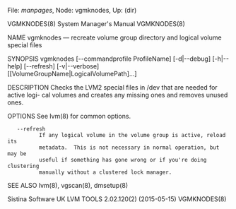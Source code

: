 File: *manpages*,  Node: vgmknodes,  Up: (dir)

VGMKNODES(8)                System Manager's Manual               VGMKNODES(8)



NAME
       vgmknodes  — recreate volume group directory and logical volume special
       files

SYNOPSIS
       vgmknodes  [--commandprofile  ProfileName]   [-d|--debug]   [-h|--help]
       [--refresh] [-v|--verbose] [[VolumeGroupName|LogicalVolumePath]...]

DESCRIPTION
       Checks  the LVM2 special files in /dev that are needed for active logi-
       cal volumes and creates any missing ones and removes unused ones.

OPTIONS
       See lvm(8) for common options.

       --refresh
              If any logical volume in the volume group is active, reload  its
              metadata.  This is not necessary in normal operation, but may be
              useful if something has gone wrong or if you're doing clustering
              manually without a clustered lock manager.

SEE ALSO
       lvm(8), vgscan(8), dmsetup(8)



Sistina Software UK   LVM TOOLS 2.02.120(2) (2015-05-15)          VGMKNODES(8)
